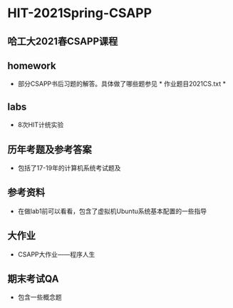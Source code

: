 # HIT-2021Spring-CSAPP

## 哈工大2021春CSAPP课程

## homework
- 部分CSAPP书后习题的解答。具体做了哪些题参见 * 作业题目2021CS.txt *

## labs
- 8次HIT计统实验

## 历年考题及参考答案
- 包括了17-19年的计算机系统考试题及

## 参考资料
- 在做lab1前可以看看，包含了虚拟机Ubuntu系统基本配置的一些指导

## 大作业
- CSAPP大作业——程序人生

## 期末考试QA
- 包含一些概念题